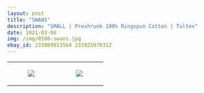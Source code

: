 ```yaml
---
layout: post
title: "SWANS"
description: "SMALL | Preshrunk 100% Ringspun Cotton | Tultex"
date: 2021-03-08
img: /img/0508-swans.jpg
ebay_id: 233989913568 233925078312
---
```




<table style="width:100%;"><tr><td style="vertical-align:top;">
      <figure class="tmblr-full" data-orig-height="2048" data-orig-width="1365" data-orig-src="https://concertshirts.netlify.app/shirts/0508/0508-01.jpg"><img src="https://64.media.tumblr.com/8aaeb7a7d3b30156b748095e000ba3c0/d659fb37e2ce5f7d-66/s540x810/1c46244524aef4e76bb056c8459bda61a5d327e2.jpg" data-orig-height="2048" data-orig-width="1365" data-orig-src="https://concertshirts.netlify.app/shirts/0508/0508-01.jpg"/></figure></td>
    <td style="vertical-align:top;">
      <figure class="tmblr-full" data-orig-height="2048" data-orig-width="1365" data-orig-src="https://concertshirts.netlify.app/shirts/0508/0508-02.jpg"><img src="https://64.media.tumblr.com/aeee99d36fa987ff4b18a5790290af4a/d659fb37e2ce5f7d-6c/s540x810/183d27dac04b8ae0e4d5f712fe976e4fce5ce737.jpg" data-orig-height="2048" data-orig-width="1365" data-orig-src="https://concertshirts.netlify.app/shirts/0508/0508-02.jpg"/></figure></td>
  </tr></table>
